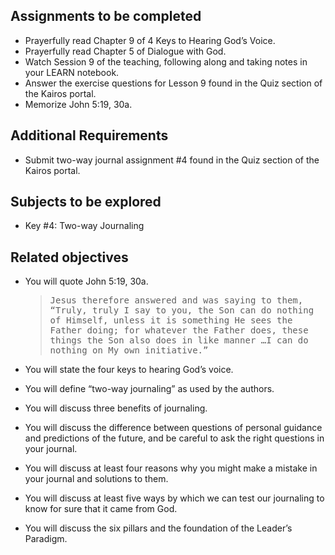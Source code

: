 ---
---

## Assignments to be completed

- Prayerfully read Chapter 9 of 4 Keys to Hearing God’s Voice.
- Prayerfully read Chapter 5 of Dialogue with God.
- Watch Session 9 of the teaching, following along and taking notes in your LEARN notebook.
- Answer the exercise questions for Lesson 9 found in the Quiz section of the Kairos portal.
- Memorize John 5:19, 30a.

## Additional Requirements

- Submit two-way journal assignment #4 found in the Quiz section of the Kairos portal.

## Subjects to be explored

- Key #4: Two-way Journaling

## Related objectives

- You will quote John 5:19, 30a.
  > <samp>Jesus therefore answered and was saying to them,
  “<samp>Truly, truly I say to you,</samp>
  <samp>the Son can do nothing of Himself,</samp>
  <samp>unless it is something He sees the Father doing;</samp>
  <samp>for whatever the Father does,</samp>
  <samp>these things the Son also does in like manner</samp>
  <samp>…I can do nothing on My own initiative.</samp>”

- You will state the four keys to hearing God’s voice.
- You will define “two-way journaling” as used by the authors.
- You will discuss three benefits of journaling.
- You will discuss the difference between questions of personal guidance and predictions of the future, and be careful to ask the right questions in your journal.
- You will discuss at least four reasons why you might make a mistake in your journal and solutions to them.
- You will discuss at least five ways by which we can test our journaling to know for sure that it came from God.
- You will discuss the six pillars and the foundation of the Leader’s Paradigm.
